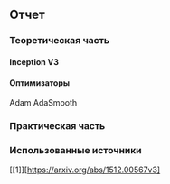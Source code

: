 ## Отчет
### Теоретическая часть
#### Inception V3 
#### Оптимизаторы 
Adam
AdaSmooth
### Практическая часть
### Использованные источники
[[1]][https://arxiv.org/abs/1512.00567v3]
